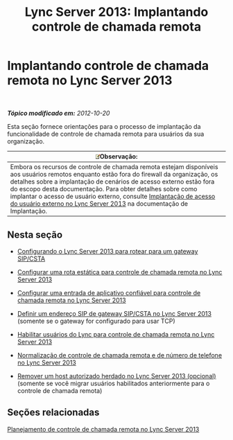 ﻿---
title: 'Lync Server 2013: Implantando controle de chamada remota'
TOCTitle: Implantando controle de chamada remota
ms:assetid: 763037f7-7a2a-49ae-acc3-9781b0bff7e0
ms:mtpsurl: https://technet.microsoft.com/pt-br/library/Gg558664(v=OCS.15)
ms:contentKeyID: 49307148
ms.date: 05/19/2016
mtps_version: v=OCS.15
ms.translationtype: HT
---

# Implantando controle de chamada remota no Lync Server 2013

 

_**Tópico modificado em:** 2012-10-20_

Esta seção fornece orientações para o processo de implantação da funcionalidade de controle de chamada remota para usuários da sua organização.

<table>
<thead>
<tr class="header">
<th><img src="images/Gg425756.note(OCS.15).gif" title="note" alt="note" />Observação:</th>
</tr>
</thead>
<tbody>
<tr class="odd">
<td>Embora os recursos de controle de chamada remota estejam disponíveis aos usuários remotos enquanto estão fora do firewall da organização, os detalhes sobre a implantação de cenários de acesso externo estão fora do escopo desta documentação. Para obter detalhes sobre como implantar o acesso de usuário externo, consulte <a href="lync-server-2013-deploying-external-user-access.md">Implantação de acesso do usuário externo no Lync Server 2013</a> na documentação de Implantação.</td>
</tr>
</tbody>
</table>


## Nesta seção

  - [Configurando o Lync Server 2013 para rotear para um gateway SIP/CSTA](lync-server-2013-configuring-lync-server-to-route-to-a-sip-csta-gateway.md)

  - [Configurar uma rota estática para controle de chamada remota no Lync Server 2013](lync-server-2013-configure-a-static-route-for-remote-call-control.md)

  - [Configurar uma entrada de aplicativo confiável para controle de chamada remota no Lync Server 2013](lync-server-2013-configure-a-trusted-application-entry-for-remote-call-control.md)

  - [Definir um endereço SIP de gateway SIP/CSTA no Lync Server 2013](lync-server-2013-define-a-sip-csta-gateway-ip-address.md) (somente se o gateway for configurado para usar TCP)

  - [Habilitar usuários do Lync para controle de chamada remota no Lync Server 2013](lync-server-2013-enable-lync-users-for-remote-call-control.md)

  - [Normalização de controle de chamada remota e de número de telefone no Lync Server 2013](lync-server-2013-remote-call-control-and-phone-number-normalization.md)

  - [Remover um host autorizado herdado no Lync Server 2013 (opcional)](lync-server-2013-remove-a-legacy-authorized-host-optional.md) (somente se você migrar usuários habilitados anteriormente para o controle de chamada remota)

## Seções relacionadas

[Planejamento de controle de chamada remota no Lync Server 2013](lync-server-2013-planning-for-remote-call-control.md)

